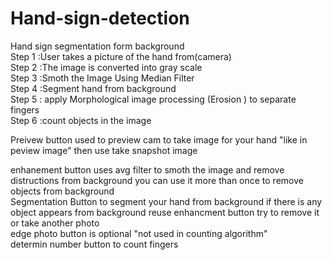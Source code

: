 # Hand-sign-detection
Hand sign segmentation form background <br />
Step 1 :User takes a picture of the hand  from(camera) <br />
Step 2 :The image is converted into gray scale <br />
Step 3 :Smoth the Image Using Median Filter <br />
Step 4 :Segment hand from background <br />
Step 5 : apply Morphological image processing (Erosion ) to separate fingers <br />
Step 6 :count objects in the image  <br />

Preivew button used to preview cam to take image for your hand "like in peview image" then use take snapshot image<br />

enhanement button uses avg filter to smoth the image and remove distructions from background you can use it more than once to remove objects from background  <br />
Segmentation Button to segment your hand from background if there is any object appears from background reuse enhancment button try to remove it or take another photo <br />
edge photo button is optional "not used in counting algorithm"  <br />
determin number button to count fingers <br />
